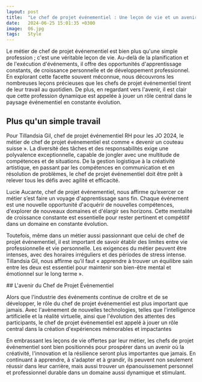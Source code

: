 ```yaml
---
layout: post
title:  "Le chef de projet événementiel : Une leçon de vie et un avenir prometteur"
date:   2024-06-25 15:01:35 +0300
image:  06.jpg
tags:   Style
---
```

Le métier de chef de projet événementiel est bien plus qu'une simple profession ; c'est une véritable leçon de vie. Au-delà de la planification et de l'exécution d'événements, il offre des opportunités d'apprentissage constants, de croissance personnelle et de développement professionnel. En explorant cette facette souvent méconnue, nous découvrons les nombreuses leçons précieuses que les chefs de projet événementiel tirent de leur travail au quotidien. De plus, en regardant vers l'avenir, il est clair que cette profession dynamique est appelée à jouer un rôle central dans le paysage événementiel en constante évolution.

## Plus qu'un simple travail

Pour Tillandsia Gil, chef de projet événementiel RH pour les JO 2024, le métier de chef de projet événementiel est comme « devenir un couteau suisse ». La diversité des tâches et des responsabilités exige une polyvalence exceptionnelle, capable de jongler avec une multitude de compétences et de situations. De la gestion logistique à la créativité artistique, en passant par les compétences en communication et en résolution de problèmes, le chef de projet événementiel doit être prêt à relever tous les défis avec agilité et efficacité.

Lucie Aucante, chef de projet événementiel, nous affirme qu’exercer ce métier s’est faire un voyage d'apprentissage sans fin. Chaque événement est une nouvelle opportunité d'acquérir de nouvelles compétences, d'explorer de nouveaux domaines et d'élargir ses horizons. Cette mentalité de croissance constante est essentielle pour rester pertinent et compétitif dans un domaine en constante évolution.

Toutefois, même dans un métier aussi passionnant que celui de chef de projet événementiel, il est important de savoir établir des limites entre vie professionnelle et vie personnelle. Les exigences du métier peuvent être intenses, avec des horaires irréguliers et des périodes de stress intense. Tillandsia Gil, nous affirme qu’il faut « apprendre à trouver un équilibre sain entre les deux est essentiel pour maintenir son bien-être mental et émotionnel sur le long terme ».

## L'avenir du Chef de Projet Événementiel

Alors que l'industrie des événements continue de croître et de se développer, le rôle du chef de projet événementiel est plus important que jamais. Avec l'avènement de nouvelles technologies, telles que l'intelligence artificielle et la réalité virtuelle, ainsi que l'évolution des attentes des participants, le chef de projet événementiel est appelé à jouer un rôle central dans la création d'expériences mémorables et impactantes

En embrassant les leçons de vie offertes par leur métier, les chefs de projet événementiel sont bien positionnés pour prospérer dans un avenir où la créativité, l'innovation et la résilience seront plus importantes que jamais. En continuant à apprendre, à s'adapter et à grandir, ils peuvent non seulement réussir dans leur carrière, mais aussi trouver un épanouissement personnel et professionnel durable dans un domaine aussi dynamique et stimulant.